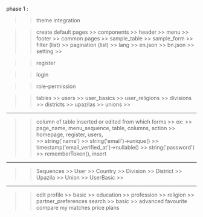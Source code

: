 phase 1 :
>> theme integration

>> create default pages
    >> components
        >> header
        >> menu
        >> footer
    >> common pages
        >> sample_table
        >> sample_form
        >> filter (list)
        >> pagination (list)
    >> lang
        >> en.json
        >> bn.json
    >> setting
        >> 

>> register

>> login

>> role-permission

>> tables
    >> users
    >> user_basics
    >> user_religions
    >> divisions
    >> districts
    >> upazilas
    >> unions
    >> 

>> 
---------------------
>> column of table inserted or edited from which forms
    >> ex: 
        >> page_name, menu_sequence, table, columns, action
        >> homepage, register, users,             
            >> string('name')
            >> string('email')->unique()
            >> timestamp('email_verified_at')->nullable()
            >> string('password')
            >> rememberToken(),
            insert
        
--------------------------------------------------------------------------------------------------------------------------------------------------------------

>> Sequences
    >> User
    >> Country
    >> Division
    >> District
    >> Upazila
    >> Union
    >> UserBasic
    >> 

-------------------------------------------------------------------------------------
>> edit profile 
    >> basic
    >> education
    >> profession
    >> religion
    >> partner_preferences
>> search
    >> basic
    >> advanced
>> favourite
>> compare
>> my matches
>> price plans